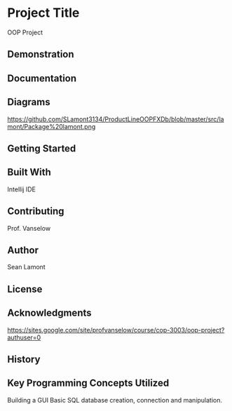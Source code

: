 # Project Title
OOP Project

## Demonstration


## Documentation


## Diagrams
https://github.com/SLamont3134/ProductLineOOPFXDb/blob/master/src/lamont/Package%20lamont.png

## Getting Started


## Built With
Intellij IDE

## Contributing
Prof. Vanselow

## Author
Sean Lamont

## License


## Acknowledgments
https://sites.google.com/site/profvanselow/course/cop-3003/oop-project?authuser=0

## History


## Key Programming Concepts Utilized
Building a GUI
Basic SQL database creation, connection and manipulation.
